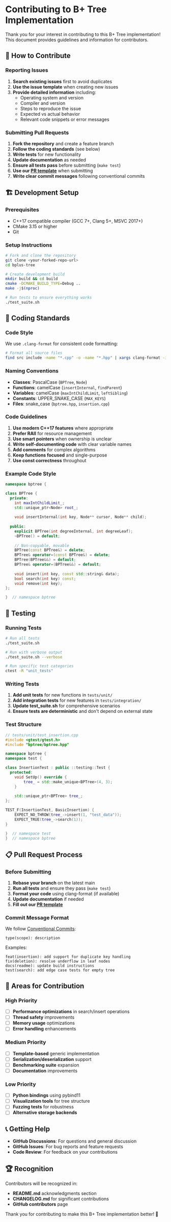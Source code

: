 # Contributing to B+ Tree Implementation

Thank you for your interest in contributing to this B+ Tree implementation! This document provides guidelines and information for contributors.

## 🤝 How to Contribute

### Reporting Issues

1. **Search existing issues** first to avoid duplicates
2. **Use the issue template** when creating new issues
3. **Provide detailed information** including:
   - Operating system and version
   - Compiler and version
   - Steps to reproduce the issue
   - Expected vs actual behavior
   - Relevant code snippets or error messages

### Submitting Pull Requests

1. **Fork the repository** and create a feature branch
2. **Follow the coding standards** (see below)
3. **Write tests** for new functionality
4. **Update documentation** as needed
5. **Ensure all tests pass** before submitting (`make test`)
6. **Use our [PR template](.github/PULL_REQUEST_TEMPLATE.md)** when submitting
7. **Write clear commit messages** following conventional commits

## 🏗️ Development Setup

### Prerequisites

- C++17 compatible compiler (GCC 7+, Clang 5+, MSVC 2017+)
- CMake 3.15 or higher
- Git

### Setup Instructions

```bash
# Fork and clone the repository
git clone <your-forked-repo-url>
cd bplus-tree

# Create development build
mkdir build && cd build
cmake -DCMAKE_BUILD_TYPE=Debug ..
make -j$(nproc)

# Run tests to ensure everything works
./test_suite.sh
```

## 📝 Coding Standards

### Code Style

We use `.clang-format` for consistent code formatting:

```bash
# Format all source files
find src include -name "*.cpp" -o -name "*.hpp" | xargs clang-format -i
```

### Naming Conventions

- **Classes**: PascalCase (`BPTree`, `Node`)
- **Functions**: camelCase (`insertInternal`, `findParent`)
- **Variables**: camelCase (`maxIntChildLimit`, `leftSibling`)
- **Constants**: UPPER_SNAKE_CASE (`MAX_KEYS`)
- **Files**: snake_case (`bptree.hpp`, `insertion.cpp`)

### Code Guidelines

1. **Use modern C++17 features** where appropriate
2. **Prefer RAII** for resource management
3. **Use smart pointers** when ownership is unclear
4. **Write self-documenting code** with clear variable names
5. **Add comments** for complex algorithms
6. **Keep functions focused** and single-purpose
7. **Use const correctness** throughout

### Example Code Style

```cpp
namespace bptree {

class BPTree {
  private:
    int maxIntChildLimit_;
    std::unique_ptr<Node> root_;
    
    void insertInternal(int key, Node** cursor, Node** child);
    
  public:
    explicit BPTree(int degreeInternal, int degreeLeaf);
    ~BPTree() = default;
    
    // Non-copyable, movable
    BPTree(const BPTree&) = delete;
    BPTree& operator=(const BPTree&) = delete;
    BPTree(BPTree&&) = default;
    BPTree& operator=(BPTree&&) = default;
    
    void insert(int key, const std::string& data);
    bool search(int key) const;
    void remove(int key);
};

}  // namespace bptree
```

## 🧪 Testing

### Running Tests

```bash
# Run all tests
./test_suite.sh

# Run with verbose output
./test_suite.sh --verbose

# Run specific test categories
ctest -R "unit_tests"
```

### Writing Tests

1. **Add unit tests** for new functions in `tests/unit/`
2. **Add integration tests** for new features in `tests/integration/`
3. **Update test_suite.sh** for comprehensive scenarios
4. **Ensure tests are deterministic** and don't depend on external state

### Test Structure

```cpp
// tests/unit/test_insertion.cpp
#include <gtest/gtest.h>
#include "bptree/bptree.hpp"

namespace bptree {
namespace test {

class InsertionTest : public ::testing::Test {
  protected:
    void SetUp() override {
        tree_ = std::make_unique<BPTree>(4, 3);
    }
    
    std::unique_ptr<BPTree> tree_;
};

TEST_F(InsertionTest, BasicInsertion) {
    EXPECT_NO_THROW(tree_->insert(1, "test_data"));
    EXPECT_TRUE(tree_->search(1));
}

}  // namespace test
}  // namespace bptree
```

## 📋 Pull Request Process

### Before Submitting

1. **Rebase your branch** on the latest main
2. **Run all tests** and ensure they pass (`make test`)
3. **Format your code** using clang-format (if available)
4. **Update documentation** if needed
5. **Fill out our [PR template](.github/PULL_REQUEST_TEMPLATE.md)**

### Commit Message Format

We follow [Conventional Commits](https://www.conventionalcommits.org/):

```
type(scope): description
```

Examples:
```
feat(insertion): add support for duplicate key handling
fix(deletion): resolve underflow in leaf nodes
docs(readme): update build instructions
test(search): add edge case tests for empty tree
```

## 🎯 Areas for Contribution

### High Priority

- [ ] **Performance optimizations** in search/insert operations
- [ ] **Thread safety** improvements
- [ ] **Memory usage** optimizations
- [ ] **Error handling** enhancements

### Medium Priority

- [ ] **Template-based** generic implementation
- [ ] **Serialization/deserialization** support
- [ ] **Benchmarking suite** expansion
- [ ] **Documentation** improvements

### Low Priority

- [ ] **Python bindings** using pybind11
- [ ] **Visualization tools** for tree structure
- [ ] **Fuzzing tests** for robustness
- [ ] **Alternative storage backends**

## 📞 Getting Help

- **GitHub Discussions**: For questions and general discussion
- **GitHub Issues**: For bug reports and feature requests
- **Code Review**: For feedback on your contributions

## 🏆 Recognition

Contributors will be recognized in:
- **README.md** acknowledgments section
- **CHANGELOG.md** for significant contributions
- **GitHub contributors** page

Thank you for contributing to make this B+ Tree implementation better! 🎉